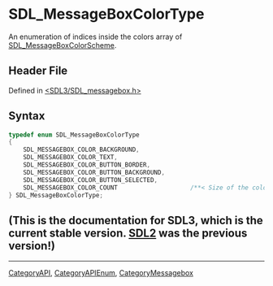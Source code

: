# SDL_MessageBoxColorType

An enumeration of indices inside the colors array of [SDL_MessageBoxColorScheme](SDL_MessageBoxColorScheme).

## Header File

Defined in [<SDL3/SDL_messagebox.h>](https://github.com/libsdl-org/SDL/blob/main/include/SDL3/SDL_messagebox.h)

## Syntax

```c
typedef enum SDL_MessageBoxColorType
{
    SDL_MESSAGEBOX_COLOR_BACKGROUND,
    SDL_MESSAGEBOX_COLOR_TEXT,
    SDL_MESSAGEBOX_COLOR_BUTTON_BORDER,
    SDL_MESSAGEBOX_COLOR_BUTTON_BACKGROUND,
    SDL_MESSAGEBOX_COLOR_BUTTON_SELECTED,
    SDL_MESSAGEBOX_COLOR_COUNT                    /**< Size of the colors array of SDL_MessageBoxColorScheme. */
} SDL_MessageBoxColorType;
```

## (This is the documentation for SDL3, which is the current stable version. [SDL2](https://wiki.libsdl.org/SDL2/) was the previous version!)



----
[CategoryAPI](CategoryAPI), [CategoryAPIEnum](CategoryAPIEnum), [CategoryMessagebox](CategoryMessagebox)

